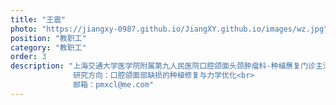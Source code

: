 ```yaml
---
title: "王震"
photo: "https://jiangxy-0987.github.io/JiangXY.github.io/images/wz.jpg"
position: "教职工"
category: "教职工"
order: 3
description: "上海交通大学医学院附属第九人民医院口腔颌面头颈肿瘤科-种植赝复门诊主治医师<br>
              研究方向：口腔颌面部缺损的种植修复与力学优化<br>
              邮箱：pmxcl@me.com"
---
```


